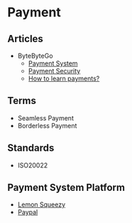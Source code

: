 # Payment

<!--
Platforms

https://docs.malga.io
https://dev.iugu.com/docs
https://docs.yampi.com.br
https://docs.transfeera.dev
https://docs.dlocal.com

https://github.com/dlocal
https://github.com/jeny3g/paymee-pix-payments-node-nestjs
https://github.com/dsperax/pix-payment
https://github.com/VictorMagalhaesSales/microsservices-banks-parent
https://github.com/ivanmds/POC_EVENT_DRIVEN
https://github.com/tracontecnologia/ondw-2-server
-->

## Articles

- ByteByteGo
  - [Payment System](https://blog.bytebytego.com/p/payment-system)
  - [Payment Security](https://blog.bytebytego.com/p/payment-security)
  - [How to learn payments?](https://blog.bytebytego.com/p/how-to-learn-payments)

## Terms

- Seamless Payment
- Borderless Payment

## Standards

- ISO20022

## Payment System Platform

- [Lemon Squeezy](https://lemonsqueezy.com)
- [Paypal](https://paypal.com)

<!--
Africa
https://paystack.com
-->
